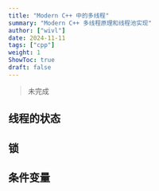 ```yaml
---
title: "Modern C++ 中的多线程"
summary: "Modern C++ 多线程原理和线程池实现"
author: ["wivl"]
date: 2024-11-11
tags: ["cpp"]
weight: 1
ShowToc: true
draft: false
---
```


> 未完成

## 线程的状态

## 锁

## 条件变量